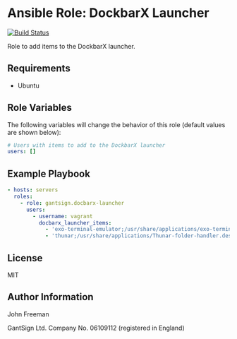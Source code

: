 Ansible Role: DockbarX Launcher
===============================

[![Build Status](https://travis-ci.org/gantsign/ansible-role-dockbarx-launcher.svg?branch=master)](https://travis-ci.org/gantsign/ansible-role-dockbarx-launcher)

Role to add items to the DockbarX launcher.

Requirements
------------

* Ubuntu

Role Variables
--------------

The following variables will change the behavior of this role (default values
are shown below):

```yaml
# Users with items to add to the DockbarX launcher
users: []
```

Example Playbook
----------------

```yaml
- hosts: servers
  roles:
    - role: gantsign.docbarx-launcher
      users:
        - username: vagrant
          docbarx_launcher_items:
            - 'exo-terminal-emulator;/usr/share/applications/exo-terminal-emulator.desktop'
            - 'thunar;/usr/share/applications/Thunar-folder-handler.desktop'
```

License
-------

MIT

Author Information
------------------

John Freeman

GantSign Ltd.
Company No. 06109112 (registered in England)
